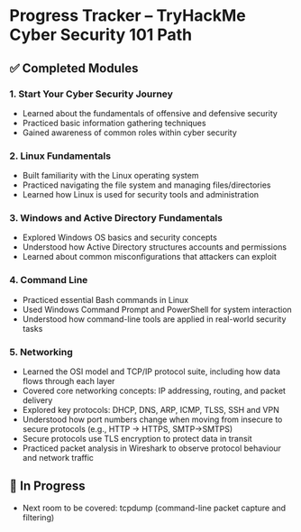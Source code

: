 # Progress Tracker – TryHackMe Cyber Security 101 Path

## ✅ Completed Modules

### 1. Start Your Cyber Security Journey
- Learned about the fundamentals of offensive and defensive security  
- Practiced basic information gathering techniques  
- Gained awareness of common roles within cyber security  

### 2. Linux Fundamentals
- Built familiarity with the Linux operating system  
- Practiced navigating the file system and managing files/directories  
- Learned how Linux is used for security tools and administration  

### 3. Windows and Active Directory Fundamentals
- Explored Windows OS basics and security concepts  
- Understood how Active Directory structures accounts and permissions  
- Learned about common misconfigurations that attackers can exploit  

### 4. Command Line
- Practiced essential Bash commands in Linux  
- Used Windows Command Prompt and PowerShell for system interaction  
- Understood how command-line tools are applied in real-world security tasks
  
### 5. Networking
- Learned the OSI model and TCP/IP protocol suite, including how data flows through each layer
- Covered core networking concepts: IP addressing, routing, and packet delivery
- Explored key protocols: DHCP, DNS, ARP, ICMP, TLSS, SSH and VPN
- Understood how port numbers change when moving from insecure to secure protocols (e.g., HTTP -> HTTPS, SMTP->SMTPS)
- Secure protocols use TLS encryption to protect data in transit
- Practiced packet analysis in Wireshark to observe protocol behaviour and network traffic


## 🚧 In Progress
- Next room to be covered: tcpdump (command-line packet capture and filtering)
